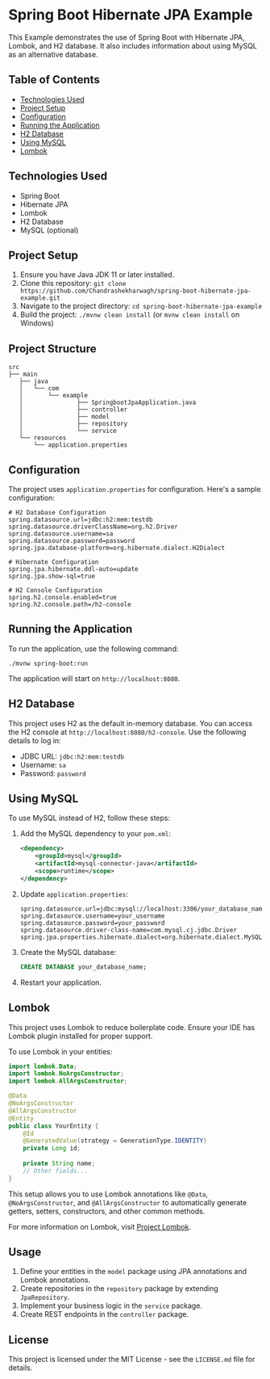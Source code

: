 # Spring Boot Hibernate JPA Example

This Example demonstrates the use of Spring Boot with Hibernate JPA, Lombok, and H2 database. It also includes information about using MySQL as an alternative database.

## Table of Contents
- [Technologies Used](#technologies-used)
- [Project Setup](#project-setup)
- [Configuration](#configuration)
- [Running the Application](#running-the-application)
- [H2 Database](#h2-database)
- [Using MySQL](#using-mysql)
- [Lombok](#lombok)

## Technologies Used
- Spring Boot
- Hibernate JPA
- Lombok
- H2 Database
- MySQL (optional)

## Project Setup
1. Ensure you have Java JDK 11 or later installed.
2. Clone this repository: `git clone https://github.com/Chandrashekharwagh/spring-boot-hibernate-jpa-example.git`
3. Navigate to the project directory: `cd spring-boot-hibernate-jpa-example`
4. Build the project: `./mvnw clean install` (or `mvnw clean install` on Windows)

## Project Structure

```
src
├── main
   ├── java
   │   └── com
   │       └── example   
   │               ├── SpringbootJpaApplication.java
   │               ├── controller
   │               ├── model
   │               ├── repository
   │               └── service
   └── resources
       └── application.properties
```

## Configuration
The project uses `application.properties` for configuration. Here's a sample configuration:

```properties
# H2 Database Configuration
spring.datasource.url=jdbc:h2:mem:testdb
spring.datasource.driverClassName=org.h2.Driver
spring.datasource.username=sa
spring.datasource.password=password
spring.jpa.database-platform=org.hibernate.dialect.H2Dialect

# Hibernate Configuration
spring.jpa.hibernate.ddl-auto=update
spring.jpa.show-sql=true

# H2 Console Configuration
spring.h2.console.enabled=true
spring.h2.console.path=/h2-console
```

## Running the Application
To run the application, use the following command:

```
./mvnw spring-boot:run
```

The application will start on `http://localhost:8080`.

## H2 Database
This project uses H2 as the default in-memory database. You can access the H2 console at `http://localhost:8080/h2-console`. Use the following details to log in:
- JDBC URL: `jdbc:h2:mem:testdb`
- Username: `sa`
- Password: `password`

## Using MySQL
To use MySQL instead of H2, follow these steps:

1. Add the MySQL dependency to your `pom.xml`:
   ```xml
   <dependency>
       <groupId>mysql</groupId>
       <artifactId>mysql-connector-java</artifactId>
       <scope>runtime</scope>
   </dependency>
   ```

2. Update `application.properties`:
   ```properties
   spring.datasource.url=jdbc:mysql://localhost:3306/your_database_name
   spring.datasource.username=your_username
   spring.datasource.password=your_password
   spring.datasource.driver-class-name=com.mysql.cj.jdbc.Driver
   spring.jpa.properties.hibernate.dialect=org.hibernate.dialect.MySQL8Dialect
   ```

3. Create the MySQL database:
   ```sql
   CREATE DATABASE your_database_name;
   ```

4. Restart your application.

## Lombok
This project uses Lombok to reduce boilerplate code. Ensure your IDE has Lombok plugin installed for proper support.

To use Lombok in your entities:

```java
import lombok.Data;
import lombok.NoArgsConstructor;
import lombok.AllArgsConstructor;

@Data
@NoArgsConstructor
@AllArgsConstructor
@Entity
public class YourEntity {
    @Id
    @GeneratedValue(strategy = GenerationType.IDENTITY)
    private Long id;
    
    private String name;
    // Other fields...
}
```

This setup allows you to use Lombok annotations like `@Data`, `@NoArgsConstructor`, and `@AllArgsConstructor` to automatically generate getters, setters, constructors, and other common methods.

For more information on Lombok, visit [Project Lombok](https://projectlombok.org/).

## Usage

1. Define your entities in the `model` package using JPA annotations and Lombok annotations.
2. Create repositories in the `repository` package by extending `JpaRepository`.
3. Implement your business logic in the `service` package.
4. Create REST endpoints in the `controller` package.

## License

This project is licensed under the MIT License - see the `LICENSE.md` file for details.
